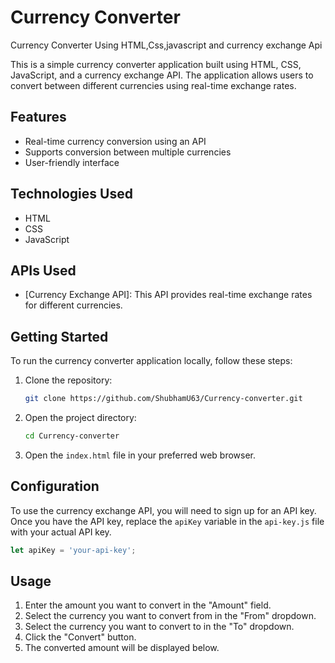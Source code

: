 # Currency Converter
Currency Converter Using HTML,Css,javascript and currency exchange Api


This is a simple currency converter application built using HTML, CSS, JavaScript, and a currency exchange API. The application allows users to convert between different currencies using real-time exchange rates.

## Features

- Real-time currency conversion using an API
- Supports conversion between multiple currencies
- User-friendly interface

## Technologies Used

- HTML
- CSS
- JavaScript

## APIs Used

- [Currency Exchange API]: This API provides real-time exchange rates for different currencies.

## Getting Started

To run the currency converter application locally, follow these steps:

1. Clone the repository:

   ```bash
   git clone https://github.com/ShubhamU63/Currency-converter.git
   ```

2. Open the project directory:

   ```bash
   cd Currency-converter
   ```

3. Open the `index.html` file in your preferred web browser.

## Configuration

To use the currency exchange API, you will need to sign up for an API key. Once you have the API key, replace the `apiKey` variable in the 
`api-key.js` file with your actual API key.

```javascript
let apiKey = 'your-api-key';
```

## Usage

1. Enter the amount you want to convert in the "Amount" field.
2. Select the currency you want to convert from in the "From" dropdown.
3. Select the currency you want to convert to in the "To" dropdown.
4. Click the "Convert" button.
5. The converted amount will be displayed below.
